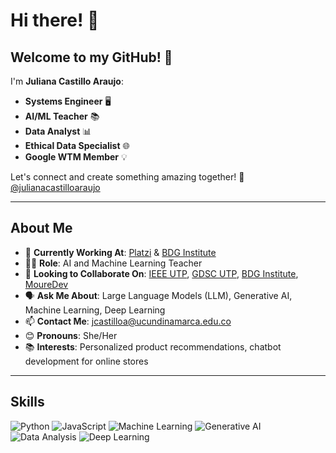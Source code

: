 # Hi there! 👋

## Welcome to my GitHub! 🎉

I'm **Juliana Castillo Araujo**:

- **Systems Engineer** 🖥️
- **AI/ML Teacher** 📚
- **Data Analyst** 📊
- **Ethical Data Specialist** 🌐
- **Google WTM Member** 💡

Let's connect and create something amazing together! 🌟 [@julianacastilloaraujo](https://github.com/julianacastilloaraujo)

---

## About Me

- 🔭 **Currently Working At**: [Platzi](https://platzi.com) & [BDG Institute](https://bdginstitute.com)
- 👩‍🏫 **Role**: AI and Machine Learning Teacher
- 🤝 **Looking to Collaborate On**: [IEEE UTP](https://ieeeutp.com), [GDSC UTP](https://gdscutp.com), [BDG Institute](https://bdginstitute.com), [MoureDev](https://mouredev.com)
- 🗣️ **Ask Me About**: Large Language Models (LLM), Generative AI, Machine Learning, Deep Learning
- 📫 **Contact Me**: [jcastilloa@ucundinamarca.edu.co](mailto:jcastilloa@ucundinamarca.edu.co)
- 😊 **Pronouns**: She/Her
- 📚 **Interests**: Personalized product recommendations, chatbot development for online stores

---

## Skills

![Python](https://img.shields.io/badge/Python-3776AB?style=for-the-badge&logo=python&logoColor=white)
![JavaScript](https://img.shields.io/badge/JavaScript-F7DF1E?style=for-the-badge&logo=javascript&logoColor=black)
![Machine Learning](https://img.shields.io/badge/Machine_Learning-FF6F00?style=for-the-badge&logo=machine-learning&logoColor=white)
![Generative AI](https://img.shields.io/badge/Generative_AI-663399?style=for-the-badge&logo=ai&logoColor=white)
![Data Analysis](https://img.shields.io/badge/Data_Analysis-1D3557?style=for-the-badge&logo=data-analysis&logoColor=white)
![Deep Learning](https://img.shields.io/badge/Deep_Learning-764ABC?style=for-the-badge&logo=deep-learning&logoColor=white)
